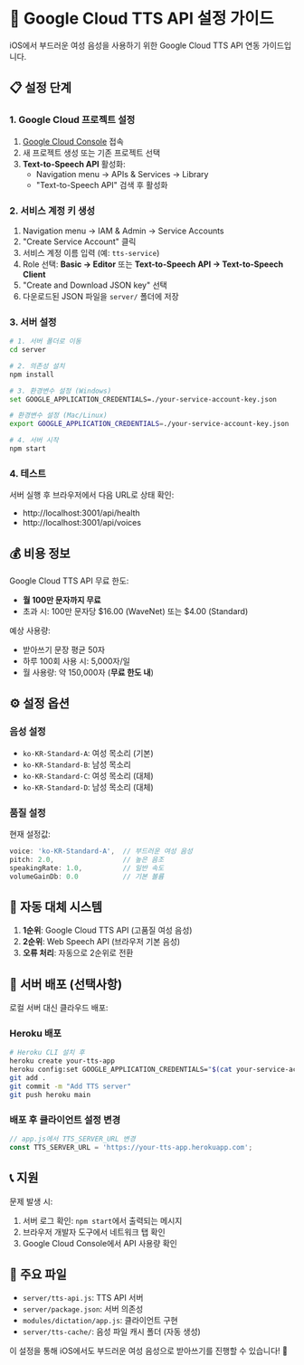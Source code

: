 # 🎤 Google Cloud TTS API 설정 가이드

iOS에서 부드러운 여성 음성을 사용하기 위한 Google Cloud TTS API 연동 가이드입니다.

## 📋 설정 단계

### 1. Google Cloud 프로젝트 설정

1. [Google Cloud Console](https://console.cloud.google.com/) 접속
2. 새 프로젝트 생성 또는 기존 프로젝트 선택
3. **Text-to-Speech API** 활성화:
   - Navigation menu → APIs & Services → Library
   - "Text-to-Speech API" 검색 후 활성화

### 2. 서비스 계정 키 생성

1. Navigation menu → IAM & Admin → Service Accounts
2. "Create Service Account" 클릭
3. 서비스 계정 이름 입력 (예: `tts-service`)
4. Role 선택: **Basic → Editor** 또는 **Text-to-Speech API → Text-to-Speech Client**
5. "Create and Download JSON key" 선택
6. 다운로드된 JSON 파일을 `server/` 폴더에 저장

### 3. 서버 설정

```bash
# 1. 서버 폴더로 이동
cd server

# 2. 의존성 설치
npm install

# 3. 환경변수 설정 (Windows)
set GOOGLE_APPLICATION_CREDENTIALS=./your-service-account-key.json

# 환경변수 설정 (Mac/Linux)
export GOOGLE_APPLICATION_CREDENTIALS=./your-service-account-key.json

# 4. 서버 시작
npm start
```

### 4. 테스트

서버 실행 후 브라우저에서 다음 URL로 상태 확인:
- http://localhost:3001/api/health
- http://localhost:3001/api/voices

## 💰 비용 정보

Google Cloud TTS API 무료 한도:
- **월 100만 문자까지 무료**
- 초과 시: 100만 문자당 $16.00 (WaveNet) 또는 $4.00 (Standard)

예상 사용량:
- 받아쓰기 문장 평균 50자
- 하루 100회 사용 시: 5,000자/일
- 월 사용량: 약 150,000자 (**무료 한도 내**)

## ⚙️ 설정 옵션

### 음성 설정
- `ko-KR-Standard-A`: 여성 목소리 (기본)
- `ko-KR-Standard-B`: 남성 목소리  
- `ko-KR-Standard-C`: 여성 목소리 (대체)
- `ko-KR-Standard-D`: 남성 목소리 (대체)

### 품질 설정
현재 설정값:
```javascript
voice: 'ko-KR-Standard-A',  // 부드러운 여성 음성
pitch: 2.0,                 // 높은 음조
speakingRate: 1.0,          // 일반 속도
volumeGainDb: 0.0           // 기본 볼륨
```

## 🔄 자동 대체 시스템

1. **1순위**: Google Cloud TTS API (고품질 여성 음성)
2. **2순위**: Web Speech API (브라우저 기본 음성)
3. **오류 처리**: 자동으로 2순위로 전환

## 🚀 서버 배포 (선택사항)

로컬 서버 대신 클라우드 배포:

### Heroku 배포
```bash
# Heroku CLI 설치 후
heroku create your-tts-app
heroku config:set GOOGLE_APPLICATION_CREDENTIALS="$(cat your-service-account-key.json)"
git add .
git commit -m "Add TTS server"
git push heroku main
```

### 배포 후 클라이언트 설정 변경
```javascript
// app.js에서 TTS_SERVER_URL 변경
const TTS_SERVER_URL = 'https://your-tts-app.herokuapp.com';
```

## 📞 지원

문제 발생 시:
1. 서버 로그 확인: `npm start`에서 출력되는 메시지
2. 브라우저 개발자 도구에서 네트워크 탭 확인
3. Google Cloud Console에서 API 사용량 확인

## 📝 주요 파일

- `server/tts-api.js`: TTS API 서버
- `server/package.json`: 서버 의존성
- `modules/dictation/app.js`: 클라이언트 구현
- `server/tts-cache/`: 음성 파일 캐시 폴더 (자동 생성)

이 설정을 통해 iOS에서도 부드러운 여성 음성으로 받아쓰기를 진행할 수 있습니다! 🎉